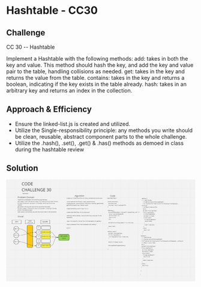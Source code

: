 # Hashtable - CC30

## Challenge
CC 30 -- Hashtable

Implement a Hashtable with the following methods:
add: takes in both the key and value. This method should hash the key, and add the key and value pair to the table, handling collisions as needed.
get: takes in the key and returns the value from the table.
contains: takes in the key and returns a boolean, indicating if the key exists in the table already.
hash: takes in an arbitrary key and returns an index in the collection.

## Approach & Efficiency
- Ensure the linked-list.js is created and utilized.
- Utilize the Single-responsibility principle: any methods you write should be clean, reusable, abstract component parts to the whole challenge.
- Utilize the .hash(), .set(), .get() & .has() methods as demoed in class during the hashtable review

## Solution
![WhiteBoard](CC30.PNG)

